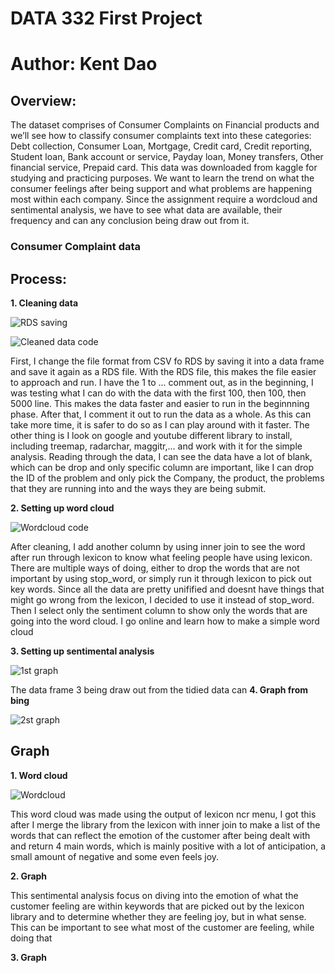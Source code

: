 # DATA 332 First Project

# Author: Kent Dao

## Overview:

The dataset comprises of Consumer Complaints on Financial products and we’ll see how to classify consumer complaints text into these categories: Debt collection, Consumer Loan, Mortgage, Credit card, Credit reporting, Student loan, Bank account or service, Payday loan, Money transfers, Other financial service, Prepaid card. This data was downloaded from kaggle for studying and practicing purposes. We want to learn the trend on what the consumer feelings after being support and what problems are happening most within each company. Since the assignment require a wordcloud and sentimental analysis, we have to see what data are available, their frequency and can any conclusion being draw out from it.

### Consumer Complaint data

## Process:

**1. Cleaning data**

![RDS saving](https://user-images.githubusercontent.com/118495124/222996355-732dd19b-6774-4093-bddc-a35cc73d3f77.png)

![Cleaned data code](https://user-images.githubusercontent.com/118495124/223224950-435118f4-02fe-4984-96a6-a23dcdfa6831.png)

First, I change the file format from CSV fo RDS by saving it into a data frame and save it again as a RDS file. With the RDS file, this makes the file easier to approach and run. I have the 1 to ... comment out, as in the beginning, I was testing what I can do with the data with the first 100, then 100, then 5000 line. This makes the data faster and easier to run in the beginnning phase. After that, I comment it out to run the data as a whole. As this can take more time, it is safer to do so as I can play around with it faster. The other thing is I look on google and youtube different library to install, including treemap, radarchar, maggitr,... and work with it for the simple analysis. Reading through the data, I can see the data have a lot of blank, which can be drop and only specific column are important, like I can drop the ID of the problem and only pick the Company, the product, the problems that they are running into and the ways they are being submit.

**2. Setting up word cloud**

![Wordcloud code](https://user-images.githubusercontent.com/118495124/223224280-72853123-3639-419f-9e2a-58f07f52bc2c.png)

After cleaning, I add another column by using inner join to see the word after run through lexicon to know what feeling people have using lexicon. There are multiple ways of doing, either to drop the words that are not important by using stop_word, or simply run it through lexicon to pick out key words. Since all the data are pretty unifified and doesnt have things that might go wrong from the lexicon, I decided to use it instead of stop_word. Then I select only the sentiment column to show only the words that are going into the word cloud. I go online and learn how to make a simple word cloud

**3. Setting up sentimental analysis**

![1st graph](https://user-images.githubusercontent.com/118495124/223225451-30eb2e38-7bb3-4fbf-8eee-751796523f90.png)

The data frame 3 being draw out from the tidied data can
**4. Graph from bing**

![2st graph](https://user-images.githubusercontent.com/118495124/223225471-12c1ac0f-c986-4bc2-9eb7-1a7c6d682e02.png)




## Graph

**1. Word cloud**

![Wordcloud](https://user-images.githubusercontent.com/118495124/223001854-ba70c47e-a921-4289-ab0e-df139b73b7d6.png)

This word cloud was made using the output of lexicon ncr menu, I got this after I merge the library from the lexicon with inner join to make a list of the words that can reflect the emotion of the customer after being dealt with and return 4 main words, which is mainly positive with a lot of anticipation, a small amount of negative and some even feels joy.


**2. Graph**


This sentimental analysis focus on diving into the emotion of what the customer feeling are within keywords that are picked out by the lexicon library and to determine whether they are feeling joy, but in what sense. This can be important to see what most of the customer are feeling, while doing that

**3. Graph**


